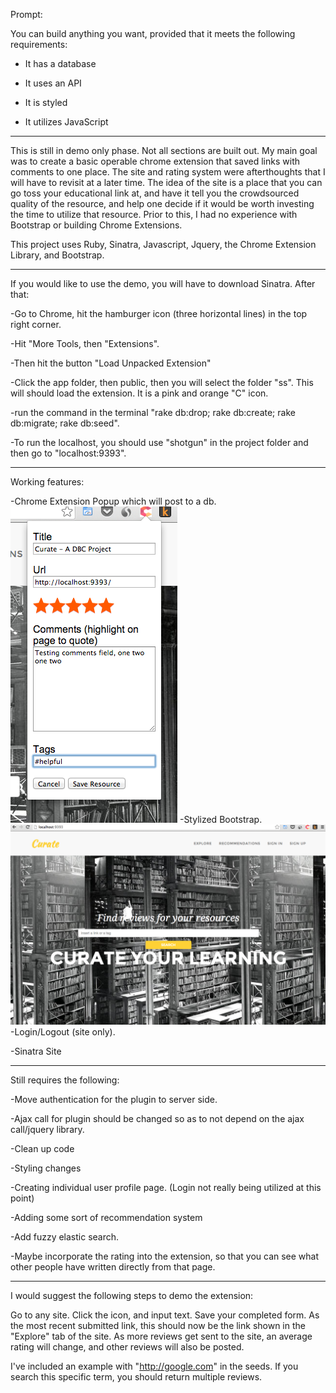 Prompt:

You can build anything you want, provided that it meets the following requirements:

- It has a database

- It uses an API

- It is styled

- It utilizes JavaScript

*******

This is still in demo only phase. Not all sections are built out. My main goal was to create a basic operable chrome extension that saved links with comments to one place. The site and rating system were afterthoughts that I will have to revisit at a later time. The idea of the site is a place that you can go toss your educational link at, and have it tell you the crowdsourced quality of the resource, and help one decide if it would be worth investing the time to utilize that resource. Prior to this, I had no experience with Bootstrap or building Chrome Extensions.

This project uses Ruby, Sinatra, Javascript, Jquery, the Chrome Extension Library, and Bootstrap. 

*******
If you would like to use the demo, you will have to download Sinatra.  After that: 

-Go to Chrome, hit the hamburger icon (three horizontal lines) in the top right corner.

-Hit "More Tools, then "Extensions". 

-Then hit the button "Load Unpacked Extension" 

-Click the app folder, then public, then you will select the folder "ss".  This will should load the extension. It is a pink and orange "C" icon.  

-run the command in the terminal "rake db:drop; rake db:create; rake db:migrate; rake db:seed".

-To run the localhost, you should use "shotgun" in the project folder and then go to "localhost:9393".

*******

Working features:

-Chrome Extension Popup which will post to a db.
<img src = "public/img/popupGrab.png">
-Stylized Bootstrap.
<img src = "/public/img/indexGrab.png">
-Login/Logout (site only).

-Sinatra Site


*******
Still requires the following:

-Move authentication for the plugin to server side. 

-Ajax call for plugin should be changed so as to not depend on the ajax call/jquery library.

-Clean up code

-Styling changes

-Creating individual user profile page. (Login not really being utilized at this point)

-Adding some sort of recommendation system

-Add fuzzy elastic search.

-Maybe incorporate the rating into the extension, so that you can see what other people have written directly from that page.

******
I would suggest the following steps to demo the extension:

Go to any site. Click the icon, and input text.  Save your completed form.  As the most recent submitted link, this should now be the link shown in the "Explore" tab of the site. As more reviews get sent to the site, an average rating will change, and other reviews will also be posted.

I've included an example with "http://google.com" in the seeds.  If you search this specific term, you should return multiple reviews.

